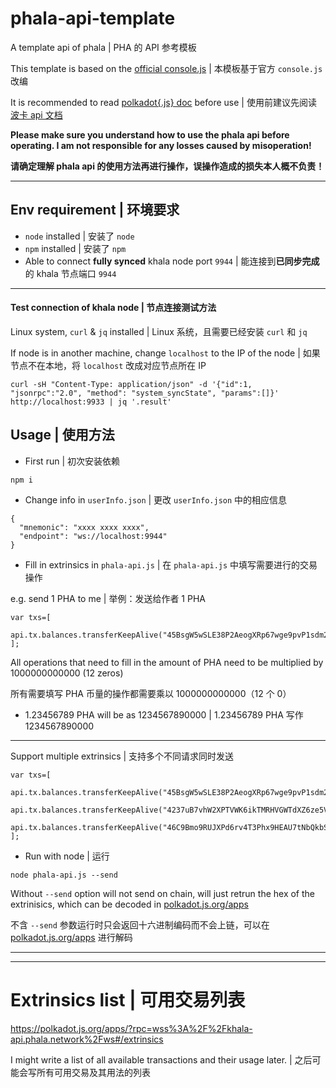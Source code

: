 # phala-api-template
A template api of phala | PHA 的 API 参考模板

This template is based on the [official console.js](https://github.com/Phala-Network/phala-blockchain/blob/master/scripts/js/src/console.js) | 本模板基于官方 `console.js` 改编

It is recommended to read [polkadot{.js} doc](https://polkadot.js.org/docs/) before use | 使用前建议先阅读 [波卡 api 文档](https://polkadot.js.org/docs/)

**Please make sure you understand how to use the phala api before operating. I am not responsible for any losses caused by misoperation!**

**请确定理解 phala api 的使用方法再进行操作，误操作造成的损失本人概不负责！**

---

## Env requirement | 环境要求

* `node` installed | 安装了 `node`
* `npm` installed | 安装了 `npm`
* Able to connect **fully synced** khala node port `9944` | 能连接到**已同步完成**的 khala 节点端口 `9944`

---

#### Test connection of khala node | 节点连接测试方法

Linux system, `curl` & `jq` installed | Linux 系统，且需要已经安装 `curl` 和 `jq`

If node is in another machine, change `localhost` to the IP of the node | 如果节点不在本地，将 `localhost` 改成对应节点所在 IP

```
curl -sH "Content-Type: application/json" -d '{"id":1, "jsonrpc":"2.0", "method": "system_syncState", "params":[]}' http://localhost:9933 | jq '.result'
```


## Usage | 使用方法

* First run | 初次安装依赖

```
npm i
```

* Change info in `userInfo.json` | 更改 `userInfo.json` 中的相应信息

```
{
  "mnemonic": "xxxx xxxx xxxx",
  "endpoint": "ws://localhost:9944"
}
```

* Fill in extrinsics in `phala-api.js` | 在 `phala-api.js` 中填写需要进行的交易操作

e.g. send 1 PHA to me | 举例：发送给作者 1 PHA

```
var txs=[
  api.tx.balances.transferKeepAlive("45BsgW5wSLE38P2AeogXRp67wge9pvP1sdm2ZgSWkLEPTBgX",1000000000000)
];
```
All operations that need to fill in the amount of PHA need to be multiplied by 1000000000000 (12 zeros)

所有需要填写 PHA 币量的操作都需要乘以 1000000000000（12 个 0）

* 1.23456789 PHA will be as 1234567890000 | 1.23456789 PHA 写作 1234567890000

---

Support multiple extrinsics | 支持多个不同请求同时发送

```
var txs=[
  api.tx.balances.transferKeepAlive("45BsgW5wSLE38P2AeogXRp67wge9pvP1sdm2ZgSWkLEPTBgX",3000000000000),
  api.tx.balances.transferKeepAlive("4237uB7vhW2XPTVWK6ikTMRHVGWTdXZ6ze5VJ9YVfMvnRoHg",2000000000000),
  api.tx.balances.transferKeepAlive("46C9Bmo9RUJXPd6rv4T3Phx9HEAU7tNbQkbStbrShspHoGq3",1000000000000)
];
```

* Run with node | 运行

```
node phala-api.js --send
```

Without `--send` option will not send on chain, will just retrun the hex of the extrinisics, which can be decoded in [polkadot.js.org/apps](https://polkadot.js.org/apps/?rpc=wss%3A%2F%2Fkhala-api.phala.network%2Fws#/extrinsics/decode)

不含 `--send` 参数运行时只会返回十六进制编码而不会上链，可以在 [polkadot.js.org/apps](https://polkadot.js.org/apps/?rpc=wss%3A%2F%2Fkhala-api.phala.network%2Fws#/extrinsics/decode) 进行解码

---
---
# Extrinsics list | 可用交易列表

https://polkadot.js.org/apps/?rpc=wss%3A%2F%2Fkhala-api.phala.network%2Fws#/extrinsics

I might write a list of all available transactions and their usage later. | 之后可能会写所有可用交易及其用法的列表
